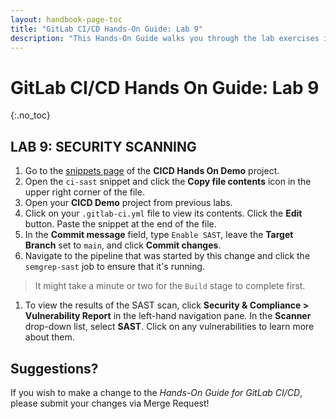 ```yaml
---
layout: handbook-page-toc
title: "GitLab CI/CD Hands-On Guide: Lab 9"
description: "This Hands-On Guide walks you through the lab exercises in the GitLab CI/CD course."
---
```

# GitLab CI/CD Hands On Guide: Lab 9
{:.no_toc}

## LAB 9: SECURITY SCANNING

1. Go to the [snippets page](https://ilt.gitlabtraining.cloud/professional-services-classes/gitlab-ci-cd/gitlab-cicd-hands-on-demo/-/snippets) of the **CICD Hands On Demo** project.
1. Open the `ci-sast` snippet and click the **Copy file contents** icon in the upper right corner of the file.
1. Open your **CICD Demo** project from previous labs.
1. Click on your `.gitlab-ci.yml` file to view its contents. Click the **Edit** button. Paste the snippet at the end of the file.
1. In the **Commit message** field, type `Enable SAST`, leave the **Target Branch** set to `main`, and click **Commit changes**.
1. Navigate to the pipeline that was started by this change and click the `semgrep-sast` job to ensure that it's running. 
> It might take a minute or two for the `Build` stage to complete first.
1. To view the results of the SAST scan, click **Security & Compliance > Vulnerability Report** in the left-hand navigation pane. In the **Scanner** drop-down list, select **SAST**. Click on any vulnerabilities to learn more about them.

## Suggestions?

If you wish to make a change to the *Hands-On Guide for GitLab CI/CD*, please submit your changes via Merge Request!
